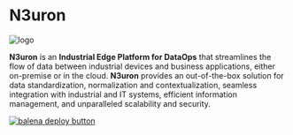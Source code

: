 # N3uron

![logo](https://raw.githubusercontent.com/n3uroniiot/n3uron-balena/main/logo.svg)

**N3uron** is an **Industrial Edge Platform for DataOps** that streamlines the flow of data between industrial devices and business applications, either on-premise or in the cloud. **N3uron** provides an out-of-the-box solution for data standardization, normalization and contextualization, seamless integration with industrial and IT systems, efficient information management, and unparalleled scalability and security.

[![balena deploy button](https://www.balena.io/deploy.svg)](https://dashboard.balena-cloud.com/deploy?repoUrl=https://github.com/n3uroniiot/n3uron-balena)
